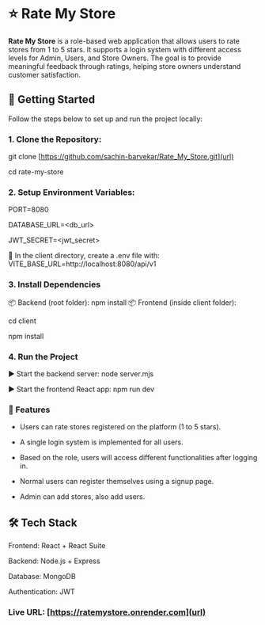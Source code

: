 # ⭐ Rate My Store
**Rate My Store** is a role-based web application that allows users to rate stores from 1 to 5 stars. It supports a login system with different access levels for Admin, Users, and Store Owners. The goal is to provide meaningful feedback through ratings, helping store owners understand customer satisfaction.

## 🚀 Getting Started
Follow the steps below to set up and run the project locally:

### 1. Clone the Repository:
git clone [https://github.com/sachin-barvekar/Rate_My_Store.git](url)

cd rate-my-store

### 2. Setup Environment Variables:
PORT=8080

DATABASE_URL=<db_url>

JWT_SECRET=<jwt_secret>

📁 In the client directory, create a .env file with:
VITE_BASE_URL=http://localhost:8080/api/v1

### 3. Install Dependencies
📦 Backend (root folder):
npm install
📦 Frontend (inside client folder):

cd client

npm install

### 4. Run the Project

▶ Start the backend server:
node server.mjs

▶ Start the frontend React app:
npm run dev

### 📌 Features

- Users can rate stores registered on the platform (1 to 5 stars).
  
- A single login system is implemented for all users.
  
- Based on the role, users will access different functionalities after logging in.
  
- Normal users can register themselves using a signup page.
  
- Admin can add stores, also add users.

## 🛠 Tech Stack

Frontend: React + React Suite

Backend: Node.js + Express

Database: MongoDB

Authentication: JWT

### Live URL: [https://ratemystore.onrender.com](url)
